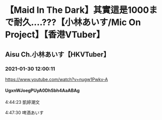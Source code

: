 # 【Maid In The Dark】其實這是1000まで耐久....???【小林あいす/Mic On Project】【香港VTuber】
## Aisu Ch.小林あいす【HKVTuber】
### 2021-01-30 12:00:11
https://www.youtube.com/watch?v=nugw1Pwkv-A
#### UgxnWJoegPUyA0DhSbh4AaABAg
4:44:23 凱婷潮文

4:47:30 啤酒あいす

